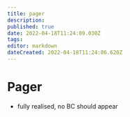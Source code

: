 ```yaml
---
title: pager
description: 
published: true
date: 2022-04-18T11:24:09.030Z
tags: 
editor: markdown
dateCreated: 2022-04-18T11:24:06.620Z
---
```


# Pager

- fully realised, no BC should appear

